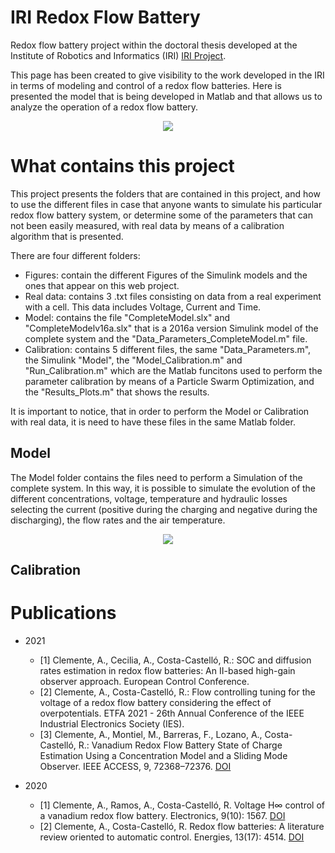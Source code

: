# IRI Redox Flow Battery
Redox flow battery project within the doctoral thesis developed at the Institute of Robotics and Informatics (IRI) [IRI Project](https://sites.google.com/view/flowbat2021iri/pti-flowbat-iri?authuser=0).

This page has been created to give visibility to the work developed in the IRI in terms of modeling and control of a redox flow batteries. Here is presented the model that is being developed in Matlab and that allows us to analyze the operation of a redox flow battery.

<p align="center">
  <img src="https://github.com/AlecleonUPC/IRI-Redox-Flow-Battery/blob/master/Project_GITHUB/Figures/RFB_Scheme.JPG">
</p>

# What contains this project
This project presents the folders that are contained in this project, and how to use the different files in case that anyone wants to simulate his particular redox flow battery system, or determine some of the parameters that can not been easily measured, with real data by means of a calibration algorithm that is presented.

There are four different folders:
- Figures: contain the different Figures of the Simulink models and the ones that appear on this web project.
- Real data: contains 3 .txt files consisting on data from a real experiment with a cell. This data includes Voltage, Current and Time.
- Model: contains the file "CompleteModel.slx" and "CompleteModelv16a.slx" that is a 2016a version Simulink model of the complete system and the "Data_Parameters_CompleteModel.m" file.
- Calibration: contains 5 different files, the same "Data_Parameters.m", the Simulink "Model", the "Model_Calibration.m" and "Run_Calibration.m" which are the Matlab funcitons used to perform the parameter calibration by means of a Particle Swarm Optimization, and the "Results_Plots.m" that shows the results.

It is important to notice, that in order to perform the Model or Calibration with real data, it is need to have these files in the same Matlab folder.

## Model
The Model folder contains the files need to perform a Simulation of the complete system. In this way, it is possible to simulate the evolution of the different concentrations, voltage, temperature and hydraulic losses selecting the current (positive during the charging and negative during the discharging), the flow rates and the air temperature.
<p align="center">
  <img src="https://github.com/AlecleonUPC/IRI-Redox-Flow-Battery/blob/master/Project_GITHUB/Figures/CompleteModel.JPG">
</p>



## Calibration

# Publications

- 2021
  - [1] Clemente, A., Cecilia, A., Costa-Castelló, R.: SOC and diffusion rates estimation in redox flow batteries: An II-based high-gain observer approach. European Control Conference.
  - [2] Clemente, A., Costa-Castelló, R.: Flow controlling tuning for the voltage of a redox flow battery considering the effect of overpotentials. ETFA 2021 - 26th Annual Conference of the IEEE Industrial Electronics Society (IES).
  - [3] Clemente, A., Montiel, M., Barreras, F., Lozano, A., Costa-Castelló, R.: Vanadium Redox Flow Battery State of Charge Estimation Using a Concentration Model and a Sliding Mode Observer. IEEE ACCESS, 9, 72368–72376. [DOI](https://ieeexplore.ieee.org/document/9427541/)
 
- 2020
  - [1] Clemente, A., Ramos, A., Costa-Castelló, R. Voltage H∞ control of a vanadium redox flow battery. Electronics, 9(10): 1567. [DOI](https://doi.org/10.3390/electronics9101567)
  - [2] Clemente, A., Costa-Castelló, R. Redox flow batteries: A literature review oriented to automatic control. Energies, 13(17): 4514. [DOI](https://doi.org/10.3390/en13174514)
